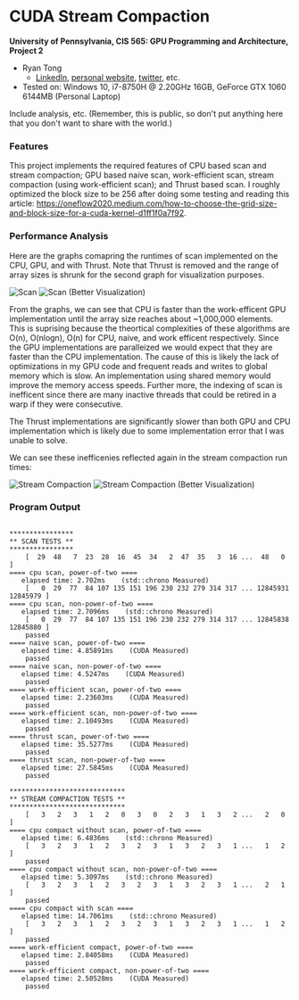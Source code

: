 CUDA Stream Compaction
======================

**University of Pennsylvania, CIS 565: GPU Programming and Architecture, Project 2**

* Ryan Tong
  * [LinkedIn](https://www.linkedin.com/in/ryanctong/), [personal website](), [twitter](), etc.
* Tested on: Windows 10, i7-8750H @ 2.20GHz 16GB, GeForce GTX 1060 6144MB (Personal Laptop)

Include analysis, etc. (Remember, this is public, so don't put
anything here that you don't want to share with the world.)

### Features
This project implements the required features of CPU based scan and stream compaction; GPU based naive scan, work-efficient scan, stream compaction (using work-efficient scan); and Thrust based scan. I roughly optimized the block size to be 256 after doing some testing and reading this article: https://oneflow2020.medium.com/how-to-choose-the-grid-size-and-block-size-for-a-cuda-kernel-d1ff1f0a7f92. 

### Performance Analysis
Here are the graphs comapring the runtimes of scan implemented on the CPU, GPU, and with Thrust. Note that Thrust is removed and the range of array sizes is shrunk for the second graph for visualization purposes.

![Scan](images/scan.png)
![Scan (Better Visualization)](images/scan_small.png)

From the graphs, we can see that CPU is faster than the work-efficent GPU implementation until the array size reaches about ~1,000,000 elements. This is suprising because the theortical complexities of these algorithms are O(n), O(nlogn), O(n) for CPU, naive, and work efficent respectively. Since the GPU implementations are paralleized we would expect that they are faster than the CPU implementation. The cause of this is likely the lack of optimizations in my GPU code and frequent reads and writes to global memory which is slow. An implementation using shared memory would improve the memory access speeds. Further more, the indexing of scan is inefficent since there are many inactive threads that could be retired in a warp if they were consecutive. 

The Thrust implementations are significantly slower than both GPU and CPU implementation which is likely due to some implementation error that I was unable to solve.

We can see these inefficenies reflected again in the stream compaction run times:

![Stream Compaction](images/scan.png)
![Stream Compaction (Better Visualization)](images/scan_small.png)

### Program Output
```

****************
** SCAN TESTS **
****************
    [  29  48   7  23  28  16  45  34   2  47  35   3  16 ...  48   0 ]
==== cpu scan, power-of-two ====
   elapsed time: 2.702ms    (std::chrono Measured)
    [   0  29  77  84 107 135 151 196 230 232 279 314 317 ... 12845931 12845979 ]
==== cpu scan, non-power-of-two ====
   elapsed time: 2.7096ms    (std::chrono Measured)
    [   0  29  77  84 107 135 151 196 230 232 279 314 317 ... 12845838 12845880 ]
    passed
==== naive scan, power-of-two ====
   elapsed time: 4.85891ms    (CUDA Measured)
    passed
==== naive scan, non-power-of-two ====
   elapsed time: 4.5247ms    (CUDA Measured)
    passed
==== work-efficient scan, power-of-two ====
   elapsed time: 2.23603ms    (CUDA Measured)
    passed
==== work-efficient scan, non-power-of-two ====
   elapsed time: 2.10493ms    (CUDA Measured)
    passed
==== thrust scan, power-of-two ====
   elapsed time: 35.5277ms    (CUDA Measured)
    passed
==== thrust scan, non-power-of-two ====
   elapsed time: 27.5845ms    (CUDA Measured)
    passed

*****************************
** STREAM COMPACTION TESTS **
*****************************
    [   3   2   3   1   2   0   3   0   2   3   1   3   2 ...   2   0 ]
==== cpu compact without scan, power-of-two ====
   elapsed time: 6.4836ms    (std::chrono Measured)
    [   3   2   3   1   2   3   2   3   1   3   2   3   1 ...   1   2 ]
    passed
==== cpu compact without scan, non-power-of-two ====
   elapsed time: 5.3097ms    (std::chrono Measured)
    [   3   2   3   1   2   3   2   3   1   3   2   3   1 ...   2   1 ]
    passed
==== cpu compact with scan ====
   elapsed time: 14.7061ms    (std::chrono Measured)
    [   3   2   3   1   2   3   2   3   1   3   2   3   1 ...   1   2 ]
    passed
==== work-efficient compact, power-of-two ====
   elapsed time: 2.84058ms    (CUDA Measured)
    passed
==== work-efficient compact, non-power-of-two ====
   elapsed time: 2.50528ms    (CUDA Measured)
    passed
```
